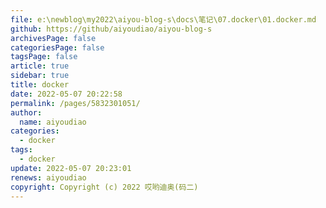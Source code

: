 ```yaml
---
file: e:\newblog\my2022\aiyou-blog-s\docs\笔记\07.docker\01.docker.md
github: https://github/aiyoudiao/aiyou-blog-s
archivesPage: false
categoriesPage: false
tagsPage: false
article: true
sidebar: true
title: docker
date: 2022-05-07 20:22:58
permalink: /pages/5832301051/
author: 
  name: aiyoudiao
categories: 
  - docker
tags: 
  - docker
update: 2022-05-07 20:23:01
renews: aiyoudiao
copyright: Copyright (c) 2022 哎哟迪奥(码二)
---
```




